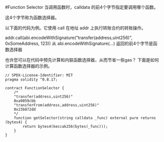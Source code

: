 #Function Selector
当调用函数时，calldata 的前4个字节指定要调用哪个函数。

这4个字节称为函数选择器。

以下面的代码为例。它使用 call 在地址 addr 上执行转账合约的转账操作。

addr.call(abi.encodeWithSignature("transfer(address,uint256)", 0xSomeAddress, 123))
从 abi.encodeWithSignature(...) 返回的前4个字节是函数选择器

也许您可以在代码中预先计算和内联函数选择器，从而节省一些gas？
下面是如何计算函数选择器的示例。



```solidity
// SPDX-License-Identifier: MIT
pragma solidity ^0.8.17;

contract FunctionSelector {
    /*
    "transfer(address,uint256)"
    0xa9059cbb
    "transferFrom(address,address,uint256)"
    0x23b872dd
    */
    function getSelector(string calldata _func) external pure returns (bytes4) {
        return bytes4(keccak256(bytes(_func)));
    }
}
```